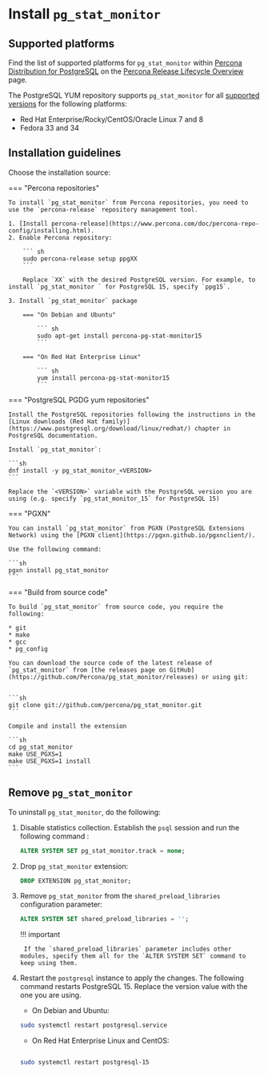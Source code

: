 # Install `pg_stat_monitor`

## Supported platforms

Find the list of supported platforms for `pg_stat_monitor` within [Percona Distribution for PostgreSQL](https://www.percona.com/software/postgresql-distribution) on the [Percona Release Lifecycle Overview](https://www.percona.com/services/policies/percona-software-support-lifecycle#pgsql) page.

The PostgreSQL YUM repository supports `pg_stat_monitor` for all [supported versions](index.md#supported-versions) for the following platforms:

* Red Hat Enterprise/Rocky/CentOS/Oracle Linux 7 and 8
* Fedora 33 and 34



## Installation guidelines

Choose the installation source:

=== "Percona repositories"

    To install `pg_stat_monitor` from Percona repositories, you need to use the `percona-release` repository management tool.

    1. [Install percona-release](https://www.percona.com/doc/percona-repo-config/installing.html).
    2. Enable Percona repository:

        ``` sh
        sudo percona-release setup ppgXX
        ```

        Replace `XX` with the desired PostgreSQL version. For example, to install `pg_stat_monitor ` for PostgreSQL 15, specify `ppg15`.

    3. Install `pg_stat_monitor` package

        === "On Debian and Ubuntu"

            ``` sh
            sudo apt-get install percona-pg-stat-monitor15
            ```

        === "On Red Hat Enterprise Linux"

            ``` sh
            yum install percona-pg-stat-monitor15
            ``` 

 
=== "PostgreSQL PGDG yum repositories"

    Install the PostgreSQL repositories following the instructions in the [Linux downloads (Red Hat family)](https://www.postgresql.org/download/linux/redhat/) chapter in PostgreSQL documentation.

    Install `pg_stat_monitor`:

    ```sh
    dnf install -y pg_stat_monitor_<VERSION>
    ```

    Replace the `<VERSION>` variable with the PostgreSQL version you are using (e.g. specify `pg_stat_monitor_15` for PostgreSQL 15)

=== "PGXN"

    You can install `pg_stat_monitor` from PGXN (PostgreSQL Extensions Network) using the [PGXN client](https://pgxn.github.io/pgxnclient/).

    Use the following command:

    ```sh
    pgxn install pg_stat_monitor
    ```

=== "Build from source code"

    To build `pg_stat_monitor` from source code, you require the following:

    * git
    * make
    * gcc
    * pg_config

    You can download the source code of the latest release of `pg_stat_monitor` from [the releases page on GitHub](https://github.com/Percona/pg_stat_monitor/releases) or using git:


    ```sh
    git clone git://github.com/percona/pg_stat_monitor.git
    ```

    Compile and install the extension

    ```sh
    cd pg_stat_monitor
    make USE_PGXS=1
    make USE_PGXS=1 install
    ```


## Remove `pg_stat_monitor`

To uninstall `pg_stat_monitor`, do the following:

1. Disable statistics collection. Establish the `psql` session and run the following command :

    ```sql
    ALTER SYSTEM SET pg_stat_monitor.track = none;
    ```

2. Drop `pg_stat_monitor` extension:

    ```sql
    DROP EXTENSION pg_stat_monitor;
    ```

3. Remove `pg_stat_monitor` from the `shared_preload_libraries` configuration parameter:

    ```sql 
    ALTER SYSTEM SET shared_preload_libraries = '';
    ```

    !!! important

        If the `shared_preload_libraries` parameter includes other modules, specify them all for the `ALTER SYSTEM SET` command to keep using them.

4. Restart the `postgresql` instance to apply the changes. The following command restarts PostgreSQL 15. Replace the version value with the one you are using. 


    * On Debian and Ubuntu:

    ```sh
    sudo systemctl restart postgresql.service
    ```

    * On Red Hat Enterprise Linux and CentOS:


    ```sh

    sudo systemctl restart postgresql-15
    ```


